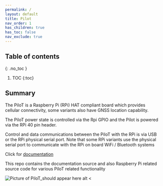```yaml
---
permalink: /
layout: default
title: Pilot
nav_order: 1
has_children: true
has_toc: false
nav_exclude: true
---
```


## Table of contents
{: .no_toc  }

1. TOC
{:toc}


## Summary

The PiloT is a Raspberry Pi \(RPi\) HAT compliant board which provides cellular
 connectivity, some variants also have GNSS location capability.

The PiloT power state is controlled via the Rpi GPIO and the Pilot is powered
 via the RPi 40 pin header.

Control and data communications between the PiloT with the RPi is via USB or
 the RPi physical serial port. Note that some RPi variants use the physical serial port to communicate with the RPi on board WiFi / Bluetooth systems 

Click for [documentation](https://johnofleek.github.io/Pilot/)

This repo contains the documentation source and also Raspberry Pi related source code for various PiloT related functionality 


![Picture of PiloT_should appear here alt <](./images/PilotPCA.png "Pilot")



